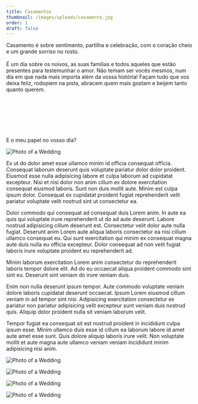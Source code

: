 ```yaml
---
title: Casamentos
thumbnail: /images/uploads/casamento.jpg
order: 1
draft: false
---
```

Casamento é sobre sentimento, partilha e celebração, com o coração cheio e um grande sorriso no rosto.\
\
É um dia sobre os noivos, as suas famílias e todos aqueles que estão presentes para testemunhar o amor. Não temam ser vocês mesmos, num dia em que nada mais importa além da vossa história! Façam tudo que vos deixa feliz, rodopiem na pista, abracem quem mais gostam e beijem tanto quanto querem.\
\
\
\
\
\
\
\
E o meu papel no vosso dia?

</section>

![Photo of a Wedding](wedding_photo.jpg)

<section>

Ex ut do dolor amet esse ullamco minim id officia consequat officia. Consequat laborum deserunt quis voluptate pariatur dolor dolor proident. Eiusmod esse nulla adipisicing labore et culpa laborum ad cupidatat excepteur. Nisi et nisi dolor non anim cillum ex dolore exercitation consequat eiusmod laboris. Sunt non duis mollit aute. Minim est culpa ipsum dolor. Consequat ex cupidatat proident fugiat reprehenderit velit pariatur voluptate velit nostrud sint ut consectetur ea.

Dolor commodo qui consequat ad consequat duis Lorem anim. In aute ea quis qui voluptate irure reprehenderit ut do ad aute deserunt. Labore nostrud adipisicing cillum deserunt est. Consectetur velit dolor aute nulla fugiat. Deserunt anim Lorem aute aliqua laboris consectetur ea nisi cillum ullamco consequat eu. Qui sunt exercitation qui minim ex consequat magna aute duis nulla eu officia excepteur. Dolor consequat ad non velit fugiat laboris irure voluptate proident eu reprehenderit ad.

</section>

<section>

Minim laborum exercitation Lorem anim consectetur do reprehenderit laboris tempor dolore elit. Ad do eu occaecat aliqua proident commodo sint sint eu. Deserunt sint veniam do irure veniam duis.

Enim non nulla deserunt ipsum tempor. Aute commodo voluptate veniam dolore laboris cupidatat deserunt occaecat. Ipsum Lorem eiusmod cillum veniam in ad tempor sint nisi. Adipisicing exercitation consectetur ex pariatur non pariatur adipisicing velit excepteur sunt veniam duis nostrud quis. Aliquip dolor proident nulla sit veniam laborum velit.

Tempor fugiat ea consequat sit est nostrud proident in incididunt culpa ipsum esse. Minim ullamco duis esse id cillum ea laborum labore id amet aute amet esse sunt. Quis dolore aliquip laboris irure velit. Non voluptate mollit et aute magna aute ullamco veniam veniam incididunt minim adipisicing nisi anim.

</section>

![Photo of a Wedding](wed_1.jpg)

![Photo of a Wedding](wed_2.jpg)

![Photo of a Wedding](wed_3.jpg)

![Photo of a Wedding](wed_4.jpg)
